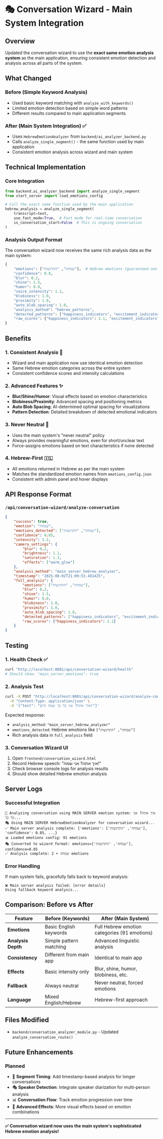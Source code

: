 # 🎭 Conversation Wizard - Main System Integration

## Overview
Updated the conversation wizard to use the **exact same emotion analysis system** as the main application, ensuring consistent emotion detection and analysis across all parts of the system.

## What Changed

### Before (Simple Keyword Analysis)
- Used basic keyword matching with `analyze_with_keywords()`
- Limited emotion detection based on simple word patterns
- Different results compared to main application segments

### After (Main System Integration) ✅
- Uses `HebrewEmotionAnalyzer` from `backend/ai_analyzer_backend.py`
- Calls `analyze_single_segment()` - the same function used by main application
- Consistent emotion analysis across wizard and main system

## Technical Implementation

### Core Integration
```python
from backend.ai_analyzer_backend import analyze_single_segment
from start_server import load_emotions_config

# Call the exact same function used by the main application
hebrew_analysis = analyze_single_segment(
    transcript=text, 
    use_fast_mode=True,  # Fast mode for real-time conversation
    is_conversation_start=False  # This is ongoing conversation
)
```

### Analysis Output Format
The conversation wizard now receives the same rich analysis data as the main system:

```python
{
    "emotions": ["שמחה", "התרגשות"],  # Hebrew emotions (guaranteed non-neutral)
    "confidence": 0.8,
    "blur": 0.2,
    "shine": 1.5, 
    "humor": 0.0,
    "voice_intensity": 1.2,
    "blobiness": 1.0,
    "proximity": 1.0,
    "auto_blob_spacing": 1.0,
    "analysis_method": "hebrew_patterns",
    "detected_patterns": ["happiness_indicators", "excitement_indicators"],
    "raw_scores": {"happiness_indicators": 2.1, "excitement_indicators": 1.8}
}
```

## Benefits

### 1. **Consistent Analysis** 🎯
- Wizard and main application now use identical emotion detection
- Same Hebrew emotion categories across the entire system
- Consistent confidence scores and intensity calculations

### 2. **Advanced Features** ✨
- **Blur/Shine/Humor**: Visual effects based on emotion characteristics
- **Blobiness/Proximity**: Advanced spacing and positioning metrics
- **Auto Blob Spacing**: AI-determined optimal spacing for visualizations
- **Pattern Detection**: Detailed breakdown of detected emotional indicators

### 3. **Never Neutral** 🚫
- Uses the main system's "never neutral" policy
- Always provides meaningful emotions, even for short/unclear text
- Force-assigns emotions based on text characteristics if none detected

### 4. **Hebrew-First** 🇮🇱
- All emotions returned in Hebrew as per the main system
- Matches the standardized emotion names from `emotions_config.json`
- Consistent with admin panel and hover displays

## API Response Format

### `/api/conversation-wizard/analyze-conversation`
```json
{
    "success": true,
    "emotion": "שמחה",
    "emotions_detected": ["שמחה", "התרגשות"],
    "confidence": 0.85,
    "intensity": 1.2,
    "camera_settings": {
        "blur": 0.2,
        "brightness": 1.1,
        "saturation": 1.3,
        "effects": ["warm_glow"]
    },
    "analysis_method": "main_server_hebrew_analyzer",
    "timestamp": "2025-08-02T21:09:53.481425",
    "full_analysis": {
        "emotions": ["שמחה", "התרגשות"],
        "blur": 0.2,
        "shine": 1.5,
        "humor": 0.0,
        "blobiness": 1.0,
        "proximity": 1.0,
        "auto_blob_spacing": 1.0,
        "detected_patterns": ["happiness_indicators", "excitement_indicators"],
        "raw_scores": {"happiness_indicators": 2.1}
    }
}
```

## Testing

### 1. **Health Check** ✅
```bash
curl "http://localhost:8001/api/conversation-wizard/health"
# Should show: "main_server_emotions": true
```

### 2. **Analysis Test**
```bash
curl -X POST "http://localhost:8001/api/conversation-wizard/analyze-conversation" \
  -H "Content-Type: application/json" \
  -d '{"text": "איך אתה? אני כל כך שמח היום!"}'
```

Expected response:
- `analysis_method`: `"main_server_hebrew_analyzer"`
- `emotions_detected`: Hebrew emotions like `["שמחה", "התרגשות"]`
- Rich analysis data in `full_analysis` field

### 3. **Conversation Wizard UI**
1. Open `frontend/conversation_wizard.html`
2. Record Hebrew speech: "איך אתה? אני שמח!"
3. Check browser console logs for analysis results
4. Should show detailed Hebrew emotion analysis

## Server Logs

### Successful Integration
```
🧠 Analyzing conversation using MAIN SERVER emotion system: איך אתה? אני כל כך...
🎭 Using MAIN SERVER HebrewEmotionAnalyzer for conversation wizard...
✅ Main server analysis complete: {'emotions': ['שמחה', 'התרגשות'], 'confidence': 0.85, ...}
📊 Loaded emotions config: 91 emotions
🎭 Converted to wizard format: emotions=['שמחה', 'התרגשות'], confidence=0.85
✅ Analysis complete: שמחה + 2 emotions
```

### Error Handling
If main system fails, gracefully falls back to keyword analysis:
```
❌ Main server analysis failed: [error details]
Using fallback keyword analysis...
```

## Comparison: Before vs After

| Feature | Before (Keywords) | After (Main System) |
|---------|------------------|-------------------|
| **Emotions** | Basic English keywords | Full Hebrew emotion categories (91 emotions) |
| **Analysis Depth** | Simple pattern matching | Advanced linguistic analysis |
| **Consistency** | Different from main app | Identical to main app |
| **Effects** | Basic intensity only | Blur, shine, humor, blobiness, etc. |
| **Fallback** | Always neutral | Never neutral, forced emotions |
| **Language** | Mixed English/Hebrew | Hebrew-first approach |

## Files Modified
- `backend/conversation_analyzer_module.py` - Updated `analyze_conversation_route()`

## Future Enhancements

### Planned
- 🎯 **Segment Timing**: Add timestamp-based analysis for longer conversations
- 🎭 **Speaker Detection**: Integrate speaker diarization for multi-person analysis
- 📊 **Conversation Flow**: Track emotion progression over time
- 🎨 **Advanced Effects**: More visual effects based on emotion combinations

---

**✅ Conversation wizard now uses the main system's sophisticated Hebrew emotion analysis!** 